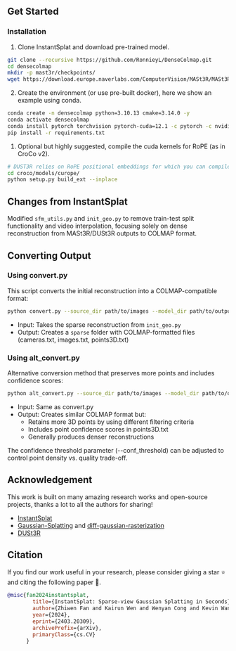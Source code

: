 ## Get Started

### Installation
1. Clone InstantSplat and download pre-trained model.
```bash
git clone --recursive https://github.com/RonnieyL/DenseColmap.git
cd densecolmap
mkdir -p mast3r/checkpoints/
wget https://download.europe.naverlabs.com/ComputerVision/MASt3R/MASt3R_ViTLarge_BaseDecoder_512_catmlpdpt_metric.pth -P mast3r/checkpoints/
```

2. Create the environment (or use pre-built docker), here we show an example using conda.
```bash
conda create -n densecolmap python=3.10.13 cmake=3.14.0 -y
conda activate densecolmap
conda install pytorch torchvision pytorch-cuda=12.1 -c pytorch -c nvidia  # use the correct version of cuda for your system
pip install -r requirements.txt
```

1. Optional but highly suggested, compile the cuda kernels for RoPE (as in CroCo v2).
```bash
# DUST3R relies on RoPE positional embeddings for which you can compile some cuda kernels for faster runtime.
cd croco/models/curope/
python setup.py build_ext --inplace
```

## Changes from InstantSplat
Modified `sfm_utils.py` and `init_geo.py` to remove train-test split functionality and video interpolation, focusing solely on dense reconstruction from MASt3R/DUSt3R outputs to COLMAP format.

## Converting Output
### Using convert.py
This script converts the initial reconstruction into a COLMAP-compatible format:
```bash
python convert.py --source_dir path/to/images --model_dir path/to/output
```
- Input: Takes the sparse reconstruction from `init_geo.py`
- Output: Creates a `sparse` folder with COLMAP-formatted files (cameras.txt, images.txt, points3D.txt)

### Using alt_convert.py
Alternative conversion method that preserves more points and includes confidence scores:
```bash
python alt_convert.py --source_dir path/to/images --model_dir path/to/output --conf_threshold 0.5
```
- Input: Same as convert.py
- Output: Creates similar COLMAP format but:
  - Retains more 3D points by using different filtering criteria
  - Includes point confidence scores in points3D.txt
  - Generally produces denser reconstructions

The confidence threshold parameter (--conf_threshold) can be adjusted to control point density vs. quality trade-off.

## Acknowledgement

This work is built on many amazing research works and open-source projects, thanks a lot to all the authors for sharing!

- [InstantSplat](https://github.com/NVlabs/InstantSplat) 
- [Gaussian-Splatting](https://github.com/graphdeco-inria/gaussian-splatting) and [diff-gaussian-rasterization](https://github.com/graphdeco-inria/diff-gaussian-rasterization)
- [DUSt3R](https://github.com/naver/dust3r)

## Citation
If you find our work useful in your research, please consider giving a star :star: and citing the following paper :pencil:.

```bibTeX
@misc{fan2024instantsplat,
        title={InstantSplat: Sparse-view Gaussian Splatting in Seconds},
        author={Zhiwen Fan and Kairun Wen and Wenyan Cong and Kevin Wang and Jian Zhang and Xinghao Ding and Danfei Xu and Boris Ivanovic and Marco Pavone and Georgios Pavlakos and Zhangyang Wang and Yue Wang},
        year={2024},
        eprint={2403.20309},
        archivePrefix={arXiv},
        primaryClass={cs.CV}
      }
```
